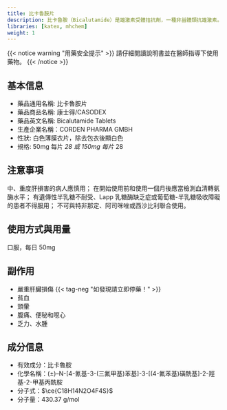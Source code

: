 ```yaml
---
title: 比卡魯胺片
description: 比卡魯胺（Bicalutamide）是雄激素受體拮抗劑，一種非甾體類抗雄激素。
libraries: [katex, mhchem]
weight: 1
---
```


{{< notice warning "用藥安全提示" >}}
請仔細閱讀說明書並在醫師指導下使用藥物。
{{< /notice >}}

## 基本信息

- 藥品通用名稱: 比卡魯胺片
- 藥品商品名稱: 康士得/CASODEX
- 藥品英文名稱: Bicalutamide Tablets
- 生產企業名稱：CORDEN PHARMA GMBH
- 性狀: 白色薄膜衣片，除去包衣後顯白色
- 規格: 50mg 每片 *28 或 150mg 每片* 28

## 注意事項

中、重度肝損害的病人應慎用；
在開始使用前和使用一個月後應當檢測血清轉氨酶水平；
有遺傳性半乳糖不耐受、Lapp 乳糖酶缺乏症或葡萄糖-半乳糖吸收障礙的患者不得服用；
不可與特非那定、阿司咪唑或西沙比利聯合使用。

## 使用方式與用量

口服，每日 50mg

## 副作用

- 嚴重肝臟損傷 {{< tag-neg "如發現請立即停藥！" >}}
- 貧血
- 頭暈
- 腹痛、便秘和噁心
- 乏力、水腫

## 成分信息

- 有效成分：比卡魯胺
- 化學名稱：(±)–N-[4-氰基-3-(三氟甲基)苯基]-3-[(4-氟苯基)磺酰基]-2-羥基-2-甲基丙酰胺
- 分子式：$\ce{C18H14N2O4F4S}$
- 分子量：430.37 g/mol
